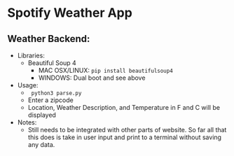 # Spotify Weather App
## Weather Backend:
- Libraries:
  + Beautiful Soup 4
    - MAC OSX/LINUX: ```pip install beautifulsoup4```
    - WINDOWS: Dual boot and see above
- Usage:
  + ``` python3 parse.py```
  + Enter a zipcode
  + Location, Weather Description, and Temperature in F and C will be displayed
- Notes: 
  + Still needs to be integrated with other parts of website. So far all that this does is take in user input and print to a terminal without saving any data. 
